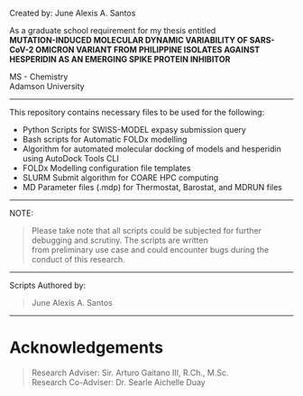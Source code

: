 Created by: June Alexis A. Santos

As a graduate school requirement for my thesis entitled <br>
<b> MUTATION-INDUCED MOLECULAR DYNAMIC VARIABILITY OF SARS-CoV-2 OMICRON VARIANT FROM PHILIPPINE ISOLATES AGAINST HESPERIDIN AS AN EMERGING SPIKE PROTEIN INHIBITOR </b> <br>

MS - Chemistry <br>
Adamson University <br>

---
This repository contains necessary files to be used for the following:
- Python Scripts for SWISS-MODEL expasy submission query
- Bash scripts for Automatic FOLDx modelling
- Algorithm for automated molecular docking of models and hesperidin using AutoDock Tools CLI
- FOLDx Modelling configuration file templates
- SLURM Submit algorithm for COARE HPC computing
- MD Parameter files (.mdp) for Thermostat, Barostat, and MDRUN files
---
NOTE:
>    Please take note that all scripts could be subjected for further debugging and scrutiny. The scripts are written <br> from preliminary use case and could encounter bugs during the conduct of this research.

---

Scripts Authored by:
> June Alexis A. Santos

---

# Acknowledgements

> Research Adviser: Sir. Arturo Gaitano III, R.Ch., M.Sc. <br>
> Research Co-Adviser: Dr. Searle Aichelle Duay
